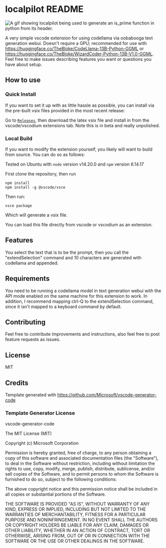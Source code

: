 # localpilot README

![A gif showing localpilot being used to generate an is_prime function in python from its header.](https://github.com/balisujohn/localpilot/assets/20377292/b3952e63-5e26-4bde-9878-9b307f5902d3)

A very simple vscode extension for using codellama via oobabooga text generation webui. Doesn't require a GPU; recommended for use with https://huggingface.co/TheBloke/CodeLlama-13B-Python-GGML or https://huggingface.co/TheBloke/WizardCoder-Python-13B-V1.0-GGML. Feel free to make issues describing features you want or questions you have about setup.

## How to use

### Quick Install
If you want to set it up with as little hassle as possible, you can install via the pre-built vsix files provided in the most recent release:

Go to [`Releases`](https://github.com/balisujohn/localpilot/releases/), then download the latex vsix file and install in from the vscode/vscodium extensions tab.  Note this is in beta and really unpolished.

### Local Build


If you want to modify the extension yourself, you likely will want to build from source. You can do so as follows:

Tested on Ubuntu with `node` version v14.20.0 and `npm` version 6.14.17


First clone the repository, then run 
````
npm install
npm install -g @vscode/vsce
````

Then run:
````
vsce package
````
Which will generate a vsix file. 

You can load this file directly from vscode or vscodium as an extension.

## Features

You select the text that is to be the prompt, then you call the "extendSelection" command and 10 characters are generated with codellama and appended. 

## Requirements

You need to be running a codellama model in text generation webui with the API mode enabled on the same machine for this extension to work. In addition, I recommend mapping ctrl-Q to the extendSelection command, since it isn't mapped to a keyboard command by default.

## Contributing
Feel free to contribute improvements and instructions, also feel free to post feature requests as issues.


## License
MIT


## Credits
Template generated with https://github.com/Microsoft/vscode-generator-code



### Template Generator License
vscode-generator-code

The MIT License (MIT)

Copyright (c) Microsoft Corporation

Permission is hereby granted, free of charge, to any person obtaining a copy
of this software and associated documentation files (the "Software"), to deal
in the Software without restriction, including without limitation the rights
to use, copy, modify, merge, publish, distribute, sublicense, and/or sell
copies of the Software, and to permit persons to whom the Software is
furnished to do so, subject to the following conditions:

The above copyright notice and this permission notice shall be included in all
copies or substantial portions of the Software.

THE SOFTWARE IS PROVIDED "AS IS", WITHOUT WARRANTY OF ANY KIND, EXPRESS OR
IMPLIED, INCLUDING BUT NOT LIMITED TO THE WARRANTIES OF MERCHANTABILITY,
FITNESS FOR A PARTICULAR PURPOSE AND NONINFRINGEMENT. IN NO EVENT SHALL THE
AUTHORS OR COPYRIGHT HOLDERS BE LIABLE FOR ANY CLAIM, DAMAGES OR OTHER
LIABILITY, WHETHER IN AN ACTION OF CONTRACT, TORT OR OTHERWISE, ARISING FROM,
OUT OF OR IN CONNECTION WITH THE SOFTWARE OR THE USE OR OTHER DEALINGS IN THE
SOFTWARE.
